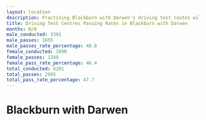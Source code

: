 ```yaml
---
layout: location
description: Practising Blackburn with Darwen's driving test routes will help you become more confident in your gear-changing abilities.
title: Driving Test Centres Passing Rates in Blackburn with Darwen
months: N/A
male_conducted: 3391
male_passes: 1655
male_passes_rate_percentage: 48.8
female_conducted: 2890
female_passes: 1340
female_pass_rate_percentage: 46.4
total_conducted: 6281
total_passes: 2995
total_pass_rate_percentage: 47.7
---
```


# Blackburn with Darwen
